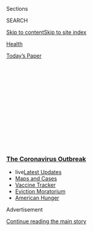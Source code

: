<div id="app">

<div>

<div>

<div>

<div class="NYTAppHideMasthead css-1q2w90k e1suatyy0">

<div class="section css-ui9rw0 e1suatyy2">

<div class="css-eph4ug er09x8g0">

<div class="css-6n7j50">

</div>

<span class="css-1dv1kvn">Sections</span>

<div class="css-10488qs">

<span class="css-1dv1kvn">SEARCH</span>

</div>

[Skip to content](#site-content)[Skip to site
index](#site-index)

</div>

<div id="masthead-section-label" class="css-1wr3we4 eaxe0e00">

[Health](https://www.nytimes3xbfgragh.onion/section/health)

</div>

<div class="css-10698na e1huz5gh0">

</div>

</div>

<div id="masthead-bar-one" class="section hasLinks css-15hmgas e1csuq9d3">

<div class="css-uqyvli e1csuq9d0">

</div>

<div class="css-1uqjmks e1csuq9d1">

</div>

<div class="css-9e9ivx">

[](https://myaccount.nytimes3xbfgragh.onion/auth/login?response_type=cookie&client_id=vi)

</div>

<div class="css-1bvtpon e1csuq9d2">

[Today’s
Paper](https://www.nytimes3xbfgragh.onion/section/todayspaper)

</div>

</div>

</div>

</div>

<div data-aria-hidden="false">

<div id="site-content" data-role="main">

<div>

<div class="css-1aor85t" style="opacity:0.000000001;z-index:-1;visibility:hidden">

<div class="css-1hqnpie">

<div class="css-epjblv">

<span class="css-17xtcya">[Health](/section/health)</span><span class="css-x15j1o">|</span><span class="css-fwqvlz">Can
You Get Covid-19 Again? It’s Very Unlikely, Experts
Say</span>

</div>

<div class="css-k008qs">

<div class="css-1iwv8en">

<span class="css-18z7m18"></span>

<div>

</div>

</div>

<span class="css-1n6z4y">https://nyti.ms/2BloYGM</span>

<div class="css-1705lsu">

<div class="css-4xjgmj">

<div class="css-4skfbu" data-role="toolbar" data-aria-label="Social Media Share buttons, Save button, and Comments Panel with current comment count" data-testid="share-tools">

  - 
  - 
  - 
  - 
    
    <div class="css-6n7j50">
    
    </div>

  - 

</div>

</div>

</div>

</div>

</div>

</div>

<div class="css-13pd83m">

<div class="css-l9svim">

### [<span class="css-pa1jbp"><span class="css-1rxm0ex">The Coronavirus</span><span class="css-1rxm0ex"> Outbreak</span></span>](https://www.nytimes3xbfgragh.onion/news-event/coronavirus?name=styln-coronavirus-national&region=TOP_BANNER&block=storyline_menu_recirc&action=click&pgtype=Article&impression_id=3dd1b310-efba-11ea-915b-f1361aecfd51&variant=undefined)

  - <span class="css-ousu42"><span class="css-12clwdu">live</span>[Latest
    Updates](https://www.nytimes3xbfgragh.onion/2020/09/05/world/coronavirus-covid.html?name=styln-coronavirus-national&region=TOP_BANNER&block=storyline_menu_recirc&action=click&pgtype=Article&impression_id=3dd1da20-efba-11ea-915b-f1361aecfd51&variant=undefined)</span>
  - <span class="css-ousu42">[Maps and
    Cases](https://www.nytimes3xbfgragh.onion/interactive/2020/us/coronavirus-us-cases.html?name=styln-coronavirus-national&region=TOP_BANNER&block=storyline_menu_recirc&action=click&pgtype=Article&impression_id=3dd1da21-efba-11ea-915b-f1361aecfd51&variant=undefined)</span>
  - <span class="css-ousu42">[Vaccine
    Tracker](https://www.nytimes3xbfgragh.onion/interactive/2020/science/coronavirus-vaccine-tracker.html?name=styln-coronavirus-national&region=TOP_BANNER&block=storyline_menu_recirc&action=click&pgtype=Article&impression_id=3dd1da22-efba-11ea-915b-f1361aecfd51&variant=undefined)</span>
  - <span class="css-ousu42">[Eviction
    Moratorium](https://www.nytimes3xbfgragh.onion/2020/09/02/your-money/eviction-moratorium-covid.html?name=styln-coronavirus-national&region=TOP_BANNER&block=storyline_menu_recirc&action=click&pgtype=Article&impression_id=3dd1da23-efba-11ea-915b-f1361aecfd51&variant=undefined)</span>
  - <span class="css-ousu42">[American
    Hunger](https://www.nytimes3xbfgragh.onion/interactive/2020/09/02/magazine/food-insecurity-hunger-us.html?name=styln-coronavirus-national&region=TOP_BANNER&block=storyline_menu_recirc&action=click&pgtype=Article&impression_id=3dd1da24-efba-11ea-915b-f1361aecfd51&variant=undefined)</span>

</div>

</div>

<div id="top-wrapper" class="css-1sy8kpn">

<div id="top-slug" class="css-l9onyx">

Advertisement

</div>

[Continue reading the main
story](#after-top)

<div class="ad top-wrapper" style="text-align:center;height:100%;display:block;min-height:250px">

<div id="top" class="place-ad" data-position="top" data-size-key="top">

</div>

</div>

<div id="after-top">

</div>

</div>

<div>

<div id="sponsor-wrapper" class="css-1hyfx7x">

<div id="sponsor-slug" class="css-19vbshk">

Supported by

</div>

[Continue reading the main
story](#after-sponsor)

<div id="sponsor" class="ad sponsor-wrapper" style="text-align:center;height:100%;display:block">

</div>

<div id="after-sponsor">

</div>

</div>

<div class="css-186x18t">

</div>

<div class="css-1vkm6nb ehdk2mb0">

# Can You Get Covid-19 Again? It’s Very Unlikely, Experts Say

</div>

Reports of reinfection instead may be cases of drawn-out illness. A
decline in antibodies is normal after a few weeks, and people are
protected from the coronavirus in other ways.

<div class="css-79elbk" data-testid="photoviewer-wrapper">

<div class="css-z3e15g" data-testid="photoviewer-wrapper-hidden">

</div>

<div class="css-1a48zt4 ehw59r15" data-testid="photoviewer-children">

![<span class="css-16f3y1r e13ogyst0" data-aria-hidden="true">Megan Kent
of Salem, Mass., tested positive for coronavirus in March 30 after
feeling sick. She got better, went back to work and then felt sick again
in May, testing positive a second time for the
virus.</span><span class="css-cnj6d5 e1z0qqy90" itemprop="copyrightHolder"><span class="css-1ly73wi e1tej78p0">Credit...</span><span><span>Kayana
Szymczak for The New York
Times</span></span></span>](https://static01.graylady3jvrrxbe.onion/images/2020/07/20/science/00VIRUS-REINFECTION1/merlin_174703059_d8cefca6-857f-481c-aa7f-6802d23fc7c0-articleLarge.jpg?quality=75&auto=webp&disable=upscale)

</div>

</div>

<div class="css-18e8msd">

<div class="css-vp77d3 epjyd6m0">

<div class="css-1baulvz">

By [<span class="css-1baulvz last-byline" itemprop="name">Apoorva
Mandavilli</span>](https://www.nytimes3xbfgragh.onion/by/apoorva-mandavilli)

</div>

</div>

  - 
    
    <div class="css-ld3wwf e16638kd2">
    
    July 22,
    2020
    
    </div>

  - 
    
    <div class="css-4xjgmj">
    
    <div class="css-d8bdto" data-role="toolbar" data-aria-label="Social Media Share buttons, Save button, and Comments Panel with current comment count" data-testid="share-tools">
    
      - 
      - 
      - 
      - 
        
        <div class="css-6n7j50">
        
        </div>
    
      - 
    
    </div>
    
    </div>

</div>

<div class="css-mdjrty">

[Leer en
español](https://www.nytimes3xbfgragh.onion/es/2020/07/24/espanol/ciencia-y-tecnologia/reinfeccion-coronavirus.html "Read in Spanish")

</div>

</div>

<div class="section meteredContent css-1r7ky0e" name="articleBody" itemprop="articleBody">

<div class="css-1fanzo5 StoryBodyCompanionColumn">

<div class="css-53u6y8">

The anecdotes are alarming. A woman in Los Angeles [seemed to
recover](https://www.foxla.com/news/southern-california-woman-tests-positive-for-covid-19-for-second-time-after-initial-recovery)
from Covid-19, but weeks later took a turn for the worse and tested
positive again. A New Jersey doctor
[claimed](https://dailyvoice.com/new-jersey/monmouth/news/central-jersey-doctor-reports-patients-reinfected-with-coronavirus/790555/)
several patients healed from one bout only to become reinfected with the
coronavirus. And another doctor said a second round of illness was a
reality for some people, and was much more severe.

These recent accounts tap into people’s deepest anxieties that they are
destined to succumb to Covid-19 over and over, feeling progressively
sicker, and will never emerge from this nightmarish pandemic. And these
stories fuel fears that we won’t be able to reach herd immunity — the
ultimate destination where the virus can no longer find enough victims
to pose a deadly threat.

But the anecdotes are just that — stories without evidence of
reinfections, according to nearly a dozen experts who study viruses. “I
haven’t heard of a case where it’s been truly unambiguously
demonstrated,” said Marc Lipsitch, an epidemiologist at the Harvard T.H.
Chan School of Public Health.

Other experts were even more reassuring. While little is definitively
known about the coronavirus, just seven months into the pandemic, the
new virus is behaving like most others, they said, lending credence to
the belief that herd immunity can be achieved with a vaccine.

</div>

</div>

<div class="css-1fanzo5 StoryBodyCompanionColumn">

<div class="css-53u6y8">

It may be possible for the coronavirus to strike the same person twice,
but it’s highly unlikely that it would do so in such a short window or
to make people sicker the second time, they said. What’s more likely is
that some people have a drawn-out course of infection, with the virus
taking a slow toll weeks to months after their initial exposure.

People infected with the coronavirus typically
[produce](https://www.nature.com/articles/s41586-020-2456-9) immune
molecules called antibodies. Several teams have recently reported that
the levels of these antibodies decline in
[two](https://www.medrxiv.org/content/10.1101/2020.07.09.20149633v1?%253fcollection=)
to [three months](https://www.nature.com/articles/s41591-020-0965-6),
causing some consternation. But a drop in antibodies is perfectly normal
after an acute infection subsides, said Dr. Michael Mina, an
immunologist at Harvard University.

Many clinicians are “scratching their heads saying, ‘What an
extraordinarily odd virus that it’s not leading to robust immunity,’ but
they’re totally wrong,’” Dr. Mina said. “It doesn’t get more textbook
than this.”

Antibodies are not the only form of protection against pathogens. The
coronavirus also provokes a
[vigorous](https://www.biorxiv.org/content/10.1101/2020.06.29.174888v1)
[defense](https://www.medrxiv.org/content/10.1101/2020.04.11.20062349v2?%253fcollection=)
from
[immune](https://www.medrxiv.org/content/10.1101/2020.05.13.20100636v1?%253fcollection=)
cells that [can kill the
virus](https://pubmed.ncbi.nlm.nih.gov/32473127/) and quickly rouse
reinforcements for future battles. Less is known about how long these
so-called memory T cells persist — those that recognize other
coronaviruses may linger for life — but they can buttress defenses
against the new coronavirus.

“If those are maintained, and especially if they’re maintained within
the lung and the respiratory tract, then I think they can do a pretty
good job of stopping an infection from spreading,” said Akiko Iwasaki,
an immunologist at Yale University.

</div>

</div>

<div class="css-1fanzo5 StoryBodyCompanionColumn">

<div class="css-53u6y8">

Megan Kent, 37, a medical speech pathologist who lives just outside
Boston, first tested positive for the virus on March 30, after her
boyfriend became ill. She couldn’t smell or taste anything, she
recalled, but otherwise felt fine. After a 14-day quarantine, she went
back to work at Melrose Wakefield Hospital and also helped out at a
nursing
home.

<div id="NYT_MAIN_CONTENT_1_REGION" class="css-9tf9ac">

<div>

<div id="styln-covid-updates-world" class="section interactive-content interactive-size-medium css-1ftcdic">

<div class="css-17ih8de interactive-body">

<div id="styln-briefing-block" data-asset-id="QXJ0aWNsZTpueXQ6Ly9hcnRpY2xlLzI5YzI0NTk0LWYzYTUtNTQ2ZS1hMWNmLWFkZWYxODdiZTJiOQ==">

<div class="briefing-block-header-section">

# [Latest Updates: The Coronavirus Outbreak](https://www.nytimes3xbfgragh.onion/2020/09/04/world/covid-19-coronavirus.html?action=click&pgtype=Article&state=default&region=MAIN_CONTENT_1&context=storylines_live_updates)

<div class="briefing-block-ts">

Updated 2020-09-05T12:05:40.998Z

</div>

</div>

  - [Research connects vaping to a higher chance of catching the virus —
    and suffering its worst
    effects.](https://www.nytimes3xbfgragh.onion/2020/09/04/world/covid-19-coronavirus.html?action=click&pgtype=Article&state=default&region=MAIN_CONTENT_1&context=storylines_live_updates#link-1654f6ad)
  - [Another college football game won’t be played as
    planned.](https://www.nytimes3xbfgragh.onion/2020/09/04/world/covid-19-coronavirus.html?action=click&pgtype=Article&state=default&region=MAIN_CONTENT_1&context=storylines_live_updates#link-52e4198a)
  - [Pharmaceutical companies plan a joint pledge on safety standards as
    they move vaccines to the
    marketplace.](https://www.nytimes3xbfgragh.onion/2020/09/04/world/covid-19-coronavirus.html?action=click&pgtype=Article&state=default&region=MAIN_CONTENT_1&context=storylines_live_updates#link-181cef0)

<div class="briefing-block-footer">

<div class="briefing-block-footer-meta">

[See more
updates](https://www.nytimes3xbfgragh.onion/2020/09/04/world/covid-19-coronavirus.html?action=click&pgtype=Article&state=default&region=MAIN_CONTENT_1&context=storylines_live_updates)

</div>

<div class="briefing-block-briefinglinks">

<span>More live coverage:</span>
[Markets](https://www.nytimes3xbfgragh.onion/live/2020/09/04/business/stock-market-today-coronavirus?action=click&pgtype=Article&state=default&region=MAIN_CONTENT_1&context=storylines_live_updates)

</div>

</div>

</div>

</div>

</div>

</div>

</div>

On May 8, Ms. Kent suddenly felt ill. “I felt like a Mack truck hit me,”
she said. She slept the whole weekend and went to the hospital on
Monday, convinced she had mononucleosis. The next day she tested
positive for the coronavirus — again. She was unwell for nearly a month,
and has since learned she has antibodies.

“This time around was a hundred times worse,” she said. “Was I
reinfected?”

There are other, more plausible explanations for what Ms. Kent
experienced, experts said. “I’m not saying it can’t happen. But from
what I’ve seen so far, that would be an uncommon phenomenon,” said Dr.
Peter Hotez, the dean of the National School of Tropical Medicine at
Baylor College of Medicine.

Ms. Kent may not have fully recovered, even though she felt better, for
example. The virus may have secreted itself into certain parts of the
body — as the Ebola virus is known to do — and then resurfaced. She did
not get tested between the two positives, but even if she had, faulty
tests and low viral levels can produce a false negative.

Given these more likely scenarios, Dr. Mina had choice words for the
physicians who caused the panic over reports of reinfections. “This is
so bad, people have lost their minds,” he said. “It’s just
sensationalist click bait.”

In the early weeks of the pandemic, some people in China, Japan and
South Korea tested positive twice, [sparking similar
fears](https://www.nytimes3xbfgragh.onion/2020/02/29/health/coronavirus-reinfection.html).

South Korea’s Centers for Disease Control and Prevention
[investigated 285 of those
cases](https://www.cdc.go.kr/board/board.es?mid=a30402000000&bid=0030),
and found that several of the second positives came two months after the
first, and in one case 82 days later. Nearly half of the people had
symptoms at the second test. But the researchers were unable to grow
live virus from any of the samples, and the infected people hadn’t
spread the virus to others.

</div>

</div>

<div class="css-1fanzo5 StoryBodyCompanionColumn">

<div class="css-53u6y8">

“It was pretty solid epidemiological and virological evidence that
reinfection was not happening, at least in those people,” said Angela
Rasmussen, a virologist at Columbia University in New York.

<div id="NYT_MAIN_CONTENT_2_REGION" class="css-9tf9ac">

<div>

</div>

</div>

Most people who are exposed to the coronavirus [make
antibodies](https://www.nytimes3xbfgragh.onion/2020/05/07/health/coronavirus-antibody-prevalence.html)
that can destroy the virus; the more severe the symptoms, the stronger
the response. (A few people don’t produce the antibodies, but that’s
true for any virus.) Worries about reinfection have been fueled by
recent studies suggesting that these antibody levels plummet.

</div>

</div>

<div class="css-79elbk" data-testid="photoviewer-wrapper">

<div class="css-z3e15g" data-testid="photoviewer-wrapper-hidden">

</div>

<div class="css-1a48zt4 ehw59r15" data-testid="photoviewer-children">

![<span class="css-16f3y1r e13ogyst0" data-aria-hidden="true">Medical
workers administering an antibody test. While antibodies get a lot of
attention, scientists say immunity also has a lot to do with a person’s
pathogen-fighting memory T and B
cells.</span><span class="css-cnj6d5 e1z0qqy90" itemprop="copyrightHolder"><span class="css-1ly73wi e1tej78p0">Credit...</span><span>Shannon
Stapleton/Reuters</span></span>](https://static01.graylady3jvrrxbe.onion/images/2020/07/20/science/00VIRUS-REINFECTION2/merlin_172461039_33c5b1a6-f9c1-414b-b9ff-9c601d9c45b7-articleLarge.jpg?quality=75&auto=webp&disable=upscale)

</div>

</div>

<div class="css-1fanzo5 StoryBodyCompanionColumn">

<div class="css-53u6y8">

For example, a study published in June found that antibodies to one part
of the virus [fell to undetectable
levels](https://www.nytimes3xbfgragh.onion/2020/06/18/health/coronavirus-antibodies.html)within
three months in 40 percent of asymptomatic people. Last week, a study
that has not yet been published in a peer-reviewed journal showed that
neutralizing antibodies — the powerful subtype that can stop the virus
from infecting cells — [declined
sharply](https://www.medrxiv.org/content/10.1101/2020.07.09.20148429v1)
within a month.

“It’s actually incredibly depressing,” said Michael Malim, a virologist
at King’s College London. “It’s a huge drop.”

But other work suggests that the antibody levels decline — and then
stabilize. In [a study of nearly 20,000
people](https://www.medrxiv.org/content/10.1101/2020.07.14.20151126v1)
posted to the online server MedRxiv on July 17, the vast majority made
plentiful antibodies, and half of those with low levels still had
antibodies that could destroy the virus.

“None of this is really surprising from a biological point of view,”
said Florian Krammer, an immunologist at the Icahn Mount Sinai School of
Medicine who led that study.

</div>

</div>

<div class="css-1fanzo5 StoryBodyCompanionColumn">

<div class="css-53u6y8">

Dr. Mina agreed. “This is a famous dynamic of how antibodies develop
after infection: They go very, very high, and then they come back down,"
he said.

He elaborated: The first cells that secrete antibodies during an
infection are called plasmablasts, which expand exponentially into a
pool of millions. But the body can’t sustain those levels. Once the
infection wanes, a small fraction of the cells enters the bone marrow
and sets up shop to create long-term immunity memory, which can churn
out antibodies when they’re needed again. The rest of the plasmablasts
wither and
die.

<div id="NYT_MAIN_CONTENT_3_REGION" class="css-9tf9ac">

<div>

<div id="styln-prism-freeform-1594220623585" class="section interactive-content interactive-size-medium css-1ftcdic">

<div class="css-17ih8de interactive-body">

<div id="prism-freeform-block-62914" class="css-19mumt8" data-role="complementary" data-storyline="The Coronavirus Outbreak" data-truncated="true" tabindex="0">

<div class="css-a8d9oz">

<div class="css-eb027h">

[](https://www.nytimes3xbfgragh.onion/news-event/coronavirus?action=click&pgtype=Article&state=default&region=MAIN_CONTENT_3&context=storylines_faq)

### The Coronavirus Outbreak ›

#### Frequently Asked Questions

Updated September 4, 2020

  - #### What are the symptoms of coronavirus?
    
      - In the beginning, the coronavirus [seemed like it was primarily
        a respiratory
        illness](https://www.nytimes3xbfgragh.onion/article/coronavirus-facts-history.html?action=click&pgtype=Article&state=default&region=MAIN_CONTENT_3&context=storylines_faq#link-6817bab5) —
        many patients had fever and chills, were weak and tired, and
        coughed a lot, though some people don’t show many symptoms at
        all. Those who seemed sickest had pneumonia or acute respiratory
        distress syndrome and received supplemental oxygen. By now,
        doctors have identified many more symptoms and syndromes. In
        April, [the C.D.C. added to the list of early
        signs](https://www.nytimes3xbfgragh.onion/2020/04/27/health/coronavirus-symptoms-cdc.html?action=click&pgtype=Article&state=default&region=MAIN_CONTENT_3&context=storylines_faq) sore
        throat, fever, chills and muscle aches. Gastrointestinal upset,
        such as diarrhea and nausea, has also been observed. Another
        telltale sign of infection may be a sudden, profound diminution
        of one’s [sense of smell and
        taste.](https://www.nytimes3xbfgragh.onion/2020/03/22/health/coronavirus-symptoms-smell-taste.html?action=click&pgtype=Article&state=default&region=MAIN_CONTENT_3&context=storylines_faq) Teenagers
        and young adults in some cases have developed painful red and
        purple lesions on their fingers and toes — nicknamed “Covid toe”
        — but few other serious symptoms.

  - #### Why is it safer to spend time together outside?
    
      - [Outdoor
        gatherings](https://www.nytimes3xbfgragh.onion/2020/05/15/us/coronavirus-what-to-do-outside.html?action=click&pgtype=Article&state=default&region=MAIN_CONTENT_3&context=storylines_faq) lower
        risk because wind disperses viral droplets, and sunlight can
        kill some of the virus. Open spaces prevent the virus from
        building up in concentrated amounts and being inhaled, which can
        happen when infected people exhale in a confined space for long
        stretches of time, said Dr. Julian W. Tang, a virologist at the
        University of Leicester.

  - #### Why does standing six feet away from others help?
    
      - The coronavirus spreads primarily through droplets from your
        mouth and nose, especially when you cough or sneeze. The C.D.C.,
        one of the organizations using that measure, [bases its
        recommendation of six
        feet](https://www.nytimes3xbfgragh.onion/2020/04/14/health/coronavirus-six-feet.html?action=click&pgtype=Article&state=default&region=MAIN_CONTENT_3&context=storylines_faq) on
        the idea that most large droplets that people expel when they
        cough or sneeze will fall to the ground within six feet. But six
        feet has never been a magic number that guarantees complete
        protection. Sneezes, for instance, can launch droplets a lot
        farther than six feet, [according to a recent
        study](https://jamanetwork.com/journals/jama/fullarticle/2763852).
        It's a rule of thumb: You should be safest standing six feet
        apart outside, especially when it's windy. But keep a mask on at
        all times, even when you think you’re far enough apart.

  - #### I have antibodies. Am I now immune?
    
      - As of right now,[ that seems likely, for at least several
        months.](https://www.nytimes3xbfgragh.onion/2020/07/22/health/covid-antibodies-herd-immunity.html?action=click&pgtype=Article&state=default&region=MAIN_CONTENT_3&context=storylines_faq) There
        have been frightening accounts of people suffering what seems to
        be a second bout of Covid-19. But experts say these patients may
        have a drawn-out course of infection, with the virus taking a
        slow toll weeks to months after initial exposure. People
        infected with the coronavirus typically
        [produce](https://www.nature.com/articles/s41586-020-2456-9) immune
        molecules called antibodies, which are [protective proteins made
        in response to an
        infection](https://www.nytimes3xbfgragh.onion/2020/05/07/health/coronavirus-antibody-prevalence.html?action=click&pgtype=Article&state=default&region=MAIN_CONTENT_3&context=storylines_faq)[.
        These antibodies
        may](https://www.nytimes3xbfgragh.onion/2020/05/07/health/coronavirus-antibody-prevalence.html?action=click&pgtype=Article&state=default&region=MAIN_CONTENT_3&context=storylines_faq) last
        in the body [only two to three
        months](https://www.nature.com/articles/s41591-020-0965-6),
        which may seem worrisome, but that’s perfectly normal after an
        acute infection subsides, said Dr. Michael Mina, an immunologist
        at Harvard University. It may be possible to get the coronavirus
        again, but it’s highly unlikely that it would be possible in a
        short window of time from initial infection or make people
        sicker the second time.

  - #### What are my rights if I am worried about going back to work?
    
      - Employers have to provide [a safe
        workplace](https://www.osha.gov/SLTC/covid-19/standards.html) with
        policies that protect everyone equally. [And if one of your
        co-workers tests positive for the coronavirus, the
        C.D.C.](https://www.nytimes3xbfgragh.onion/article/coronavirus-money-unemployment.html?action=click&pgtype=Article&state=default&region=MAIN_CONTENT_3&context=storylines_faq) has
        said that [employers should tell their
        employees](https://www.cdc.gov/coronavirus/2019-ncov/community/guidance-business-response.html) --
        without giving you the sick employee’s name -- that they may
        have been exposed to the
virus.

<div id="styln-survey-component-62914" class="styln-survey-component" data-surveyname="faq" data-surveystoryline="coronavirus">

</div>

</div>

<div class="css-6mllg9">

</div>

<div class="css-pmm6ed">

<span class="css-5gimkt"></span>

</div>

</div>

</div>

</div>

</div>

</div>

</div>

In children, each subsequent exposure to a virus — or to a vaccine —
boosts immunity until, by adulthood, the antibody response is steady and
strong.

What’s unusual in the current pandemic, Dr. Mina said, is to see how
this dynamic plays out in adults, because they so rarely experience a
virus for the first time.

Even after the first surge of immunity fades, there is likely to be some
residual protection. And while antibodies have received all the
attention because they are easier to study and detect, memory T cells
and B cells are also powerful immune warriors in a fight against any
pathogen.

A study published July 15, for example, looked at three different
groups. In one, each of 36 people exposed to the new virus had [T cells
that recognize](https://www.nature.com/articles/s41586-020-2550-z) a
protein that looks similar in all coronaviruses. In another, 23 people
infected with the SARS virus in 2003 also had these T cells, as did 37
people in the third group who were never exposed to either pathogen.

“A level of pre-existing immunity against SARS-CoV2 appears to exist in
the general population,” said Dr. Antonio Bertoletti, a virologist at
Duke NUS Medical School in Singapore.

</div>

</div>

<div class="css-1fanzo5 StoryBodyCompanionColumn">

<div class="css-53u6y8">

The immunity may have been stimulated by [prior
exposure](https://immunology.sciencemag.org/content/5/48/eabd2071) to
coronaviruses that cause common colds. These T cells may not thwart
infection, but they would blunt the illness and may explain why some
people with Covid-19 have mild to no symptoms. “I believe that cellular
and antibody immunity will be equally important,” Dr. Bertoletti said.

Vaccine trials that closely track volunteers may deliver more
information about the nature of immunity to the new coronavirus and the
level needed to block reinfection. Research in [monkeys offers
hope](https://science.sciencemag.org/content/early/2020/07/01/science.abc5343):
In a study of [nine rhesus
macaques](https://science.sciencemag.org/content/early/2020/05/19/science.abc4776),
for example, exposure to the virus induced immunity that was [strong
enough to
prevent](https://www.nytimes3xbfgragh.onion/2020/05/20/health/coronavirus-vaccine-harvard.html)
a second infection.

Researchers are tracking infected monkeys to determine how long this
protection lasts. “Durability studies by their nature take time,” said
Dr. Dan Barouch, a virologist at Beth Israel Deaconess Medical Center in
Boston who led the study.

Dr. Barouch and other experts rejected fears that herd immunity might
never be reached.

“We achieve herd immunity all the time with less than perfect vaccines,”
said Dr. Saad Omer, the director of the Yale Institute for Global
Health. “It’s very rare in fact to have vaccines that are 100-percent
effective.”

A vaccine that protects just half of the people who receive it is
considered moderately effective, and one that covers more than 80
percent highly effective. Even a vaccine that only suppresses the levels
of virus would deter its spread to others.

The experts said reinfection had occurred with other pathogens including
influenza — but they emphasized that those cases were exceptions, and
the new coronavirus was likely to be no different.

“I would say reinfection is possible, though not likely, and I’d think
it would be rare,” Dr. Rasmussen said. “But even rare occurrences might
seem alarmingly frequent when a huge number of people have been
infected.”

</div>

</div>

<div>

</div>

</div>

<div>

</div>

<div>

</div>

<div>

</div>

<div>

<div id="bottom-wrapper" class="css-1ede5it">

<div id="bottom-slug" class="css-l9onyx">

Advertisement

</div>

[Continue reading the main
story](#after-bottom)

<div id="bottom" class="ad bottom-wrapper" style="text-align:center;height:100%;display:block;min-height:90px">

</div>

<div id="after-bottom">

</div>

</div>

</div>

</div>

</div>

## Site Index

<div>

</div>

## Site Information Navigation

  - [© <span>2020</span> <span>The New York Times
    Company</span>](https://help.nytimes3xbfgragh.onion/hc/en-us/articles/115014792127-Copyright-notice)

<!-- end list -->

  - [NYTCo](https://www.nytco.com/)
  - [Contact
    Us](https://help.nytimes3xbfgragh.onion/hc/en-us/articles/115015385887-Contact-Us)
  - [Work with us](https://www.nytco.com/careers/)
  - [Advertise](https://nytmediakit.com/)
  - [T Brand Studio](http://www.tbrandstudio.com/)
  - [Your Ad
    Choices](https://www.nytimes3xbfgragh.onion/privacy/cookie-policy#how-do-i-manage-trackers)
  - [Privacy](https://www.nytimes3xbfgragh.onion/privacy)
  - [Terms of
    Service](https://help.nytimes3xbfgragh.onion/hc/en-us/articles/115014893428-Terms-of-service)
  - [Terms of
    Sale](https://help.nytimes3xbfgragh.onion/hc/en-us/articles/115014893968-Terms-of-sale)
  - [Site
    Map](https://spiderbites.nytimes3xbfgragh.onion)
  - [Help](https://help.nytimes3xbfgragh.onion/hc/en-us)
  - [Subscriptions](https://www.nytimes3xbfgragh.onion/subscription?campaignId=37WXW)

</div>

</div>

</div>

</div>
